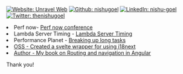 <a href="https://unravelweb.dev/">![Website: Unravel Web](https://img.shields.io/badge/website-000000?style=plastic&logo=aboutme&logoColor=white)</a>
<a href="https://github.com/nishugoel" target="_blank"> ![Github: nishugoel](https://img.shields.io/badge/GitHub-100000?style=plastic&logo=github)</a>
<a href="https://www.linkedin.com/in/nishu-goel">![LinkedIn: nishu-goel](https://img.shields.io/badge/-LinkedIn-0e76a8?style=plastic&logo=linkedIn)</a>
<a href="https://twitter.com/thenishugoel">![Twitter: thenishugoel](https://img.shields.io/twitter/follow/thenishugoel?logo=twitter&style=plastic)</a>


<li>Perf now- <a href="https://youtu.be/2djPW7us9VI?si=p-KksXTXDI49o03B" target="_blank">Perf now conference</a><br/></li>
<li>Lambda Server Timing - <a href="https://unravelweb.dev/2024/01/07/how-using-server-timing-api-helped-bring-70-perf-improvement/" target="_blank">Lambda Server Timing</a><br/></li>

<li>Performance Planet - <a href="https://calendar.perfplanet.com/2022/breaking-up-long-tasks/" target="_blank">Breaking up long tasks</a><br/></li>

<li><a href="https://github.com/NishuGoel/svelte-i18next" target="_blank">OSS - Created a svelte wrapper for using i18next</a><br/></li>
<li><a href="http://amzn.to/2I39w2K" target="_blank">Author - My book on Routing and navigation in Angular</a><br/></li>


Thank you!
